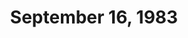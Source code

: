 ---
title: September 16, 1983
private_reel: Mick Fleetwood
videos:
  - title: Kim Carnes - Bette Davis Eyes
  - title: Heart - How Can I Refuse
  - title: Donna Summer - She Works Hard For The Money
  - title: Rick Springfield - Human Touch
    vote_nominee: true
    vote_results: 30921
    vote_winner: true
  - title: Rod Stewart - Baby Jane
    vote_nominee: true
    vote_results: 13233
  - title: Steve Miller - Abracadabra
    hall_of_fame: true
  - title: Bonnie Tyler - Total Eclipse Of The Heart
  - title: Men At Work - Dr. Heckle & Mr. Jive
  - title: Moody Blues - Sitting At The Wheel
  - title: ELO - Secret Messages
  - title: Pete Townshend - Rough Boys
    hall_of_fame: true
  - title: Quiet Riot - Cum On Feel The Noize
  - title: Mick Fleetwood - I Want You Back
  - title: Genesis - Mama
  - title: The Kinks - Don't Forget To Dance
---